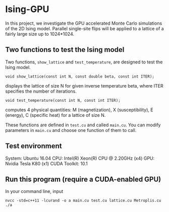 # Ising-GPU
In this project, we investigate the GPU accelerated Monte Carlo simulations of the 2D Ising model. Parallel single-site flips will be applied to a lattice of a fairly large size up to 1024*1024.

## Two functions to test the Ising model
Two functions, `show_lattice` and `test_temperature`, are designed to test the Ising model.

```
void show_lattice(const int N, const double beta, const int ITER);
```
displays the lattice of size N for given inverse temperature beta, where ITER specifies the number of iterations.

```
void test_temperature(const int N, const int ITER);
```
computes 4 physical quantities: M (magnetization), X (susceptibility), E (energy), C (specific heat) for a lattice of size N.

These functions are defined in `test.cu` and called `main.cu`. You can modify parameters in `main.cu` and choose one function of them to call.

## Test environment
System: Ubuntu 16.04
CPU: Intel(R) Xeon(R) CPU @ 2.20GHz (x4)
GPU:  Nvidia Tesla K80 (x1)
CUDA Toolkit: 10.1

## Run this program (require a CUDA-enabled GPU)
In your command line, input
```
nvcc -std=c++11 -lcurand -o a main.cu test.cu lattice.cu Metroplis.cu
./a
```
